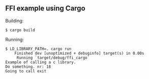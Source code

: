 ## FFI example using Cargo

Building:
```console
$ cargo build
```

Running:
```console
$ LD_LIBRARY_PATH=. cargo run
    Finished dev [unoptimized + debuginfo] target(s) in 0.00s
     Running `target/debug/ffi_cargo`
Example of calling a c library.
Do something. nr: 18
Going to call exit
```

